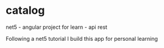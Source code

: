 # catalog


net5 - angular project for learn - api rest

Following a net5 tutorial I build this app for personal learning 
